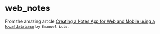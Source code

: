 # web_notes

From the amazing article [Creating a Notes App for Web and Mobile using a local database](https://medium.com/flutter-community/creating-a-notes-app-for-web-and-mobile-using-a-local-database-bde8627e6f72) by `Emanuel Luis`.